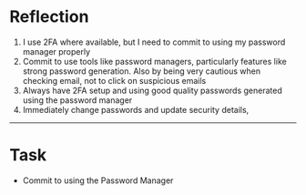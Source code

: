 # Reflection

1. I use 2FA where available, but I need to commit to using my password manager properly
2. Commit to use tools like password managers, particularly features like strong password generation. Also by being very cautious when checking email, not to click on suspicious emails
3. Always have 2FA setup and using good quality passwords generated using the password manager
4. Immediately change passwords and update security details,

---

# Task

- Commit to using the Password Manager
